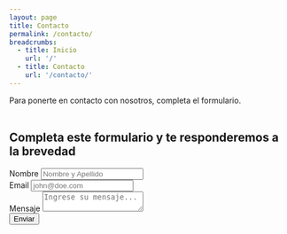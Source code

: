 ```yaml
---
layout: page
title: Contacto
permalink: /contacto/
breadcrumbs:
  - title: Inicio
    url: '/'
  - title: Contacto
    url: '/contacto/'
---
```


<head>
  <meta charset="UTF-8">
  <meta name="viewport" content="width=device-width, initial-scale=1.0">
  <title>{{ site.title }}</title>
  <link rel="stylesheet" href="{{ '/assets/css/contacto.css' | prepend: site.baseurl }}">
</head>

<div class="contacto-container">
  <div class="left-column">
    <div>
    Para ponerte en contacto con nosotros, completa el formulario.
    </div>
    <br>
    <div style="color: #e00f18">
    </div>
  </div>
  <div class="right-column">
    <section class="formcarry-container">
      <h2>
        Completa este formulario y te responderemos a la brevedad
      </h2>
      <form action="https://formspree.io/f/mdoqybnk" method="POST" enctype="multipart/form-data">
        <div class="formcarry-block">
          <label for="fc-generated-1-name">Nombre</label>
          <input type="text" name="name" id="fc-generated-1-name" placeholder="Nombre y Apellido" required />
        </div>
        <div class="formcarry-block">
          <label for="fc-generated-1-email">Email</label>
          <input type="email" name="email" id="fc-generated-1-email" placeholder="john@doe.com" required />
        </div>
        <div class="formcarry-block">
          <label for="fc-generated-1-message">Mensaje</label>
          <textarea name="message" id="fc-generated-1-message" placeholder="Ingrese su mensaje..." required></textarea>
        </div>
        <div class="formcarry-block">
          <button type="submit">Enviar</button>
        </div>
      </form>
    </section>
  </div>
</div>
